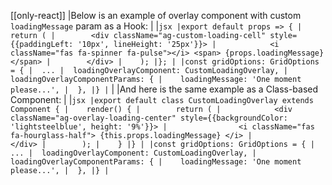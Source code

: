 [[only-react]]
|Below is an example of overlay component with custom `loadingMessage` param as a Hook:
|
|```jsx
|export default props => {
|    return (
|        <div className="ag-custom-loading-cell" style={{paddingLeft: '10px', lineHeight: '25px'}}>
|            <i className="fas fa-spinner fa-pulse"></i> <span> {props.loadingMessage}</span>
|        </div>
|    );
|};
|
|const gridOptions: GridOptions = {
|  ...
|  loadingOverlayComponent: CustomLoadingOverlay,
|  loadingOverlayComponentParams: {
|    loadingMessage: 'One moment please...',
|  },
|}
|```
|
|And here is the same example as a Class-based Component:
|
|```jsx
|export default class CustomLoadingOverlay extends Component {
|    render() {
|        return (
|            <div className="ag-overlay-loading-center" style={{backgroundColor: 'lightsteelblue', height: '9%'}}>
|                <i className="fas fa-hourglass-half"> {this.props.loadingMessage} </i>
|            </div>
|        );
|    }
|}
|
|const gridOptions: GridOptions = {
|  ...
|  loadingOverlayComponent: CustomLoadingOverlay,
|  loadingOverlayComponentParams: {
|    loadingMessage: 'One moment please...',
|  },
|}
|```
